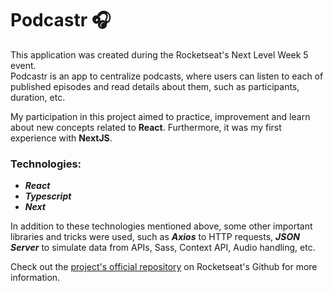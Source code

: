 # Podcastr 🎧

This application was created during the Rocketseat's Next Level Week 5 event.<br>
Podcastr is an app to centralize podcasts, where users can listen to each of published episodes and read details about them, such as participants, duration, etc.

My participation in this project aimed to practice, improvement and learn about new concepts related to **React**. Furthermore, it was my first experience with **NextJS**.

### Technologies: 
* **_React_**
* **_Typescript_**
* **_Next_**

In addition to these technologies mentioned above, some other important libraries and tricks were used, such as **_Axios_** to HTTP requests, **_JSON Server_** to simulate data from APIs, Sass, Context API, Audio handling, etc.

Check out the [project's official repository](https://github.com/josepholiveira/podcastr) on Rocketseat's Github for more information.
